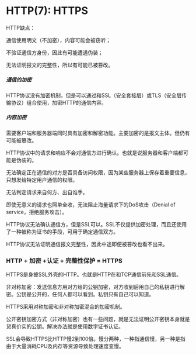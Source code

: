 # HTTP(7): HTTPS

HTTP缺点：

通信使用明文（不加密），内容可能会被窃听；

不验证通信方身份，因此有可能遭遇伪装；

无法证明报文的完整性，所以有可能已被篡改。



##### 通信的加密

HTTP协议没有加密机制，但是可以通过和SSL（安全套接层）或TLS（安全层传输协议）组合使用，加密HTTP的通信内容。

##### 内容加密

需要客户端和服务器端同时具有加密和解密功能。主要加密的是报文主体。但仍有可能被篡改。



HTTP协议中的请求和响应不会对通信方进行确认。也就是说服务器和客户端都可能是伪装的。

无法确定正在通信的对方是否具备访问权限，因为某些服务器上保存着重要信息，只想发给特定用户通信的权限。

无法判定请求来自何方、出自谁手。

即使无意义的请求也照单全收，无法阻止海量请求下的DoS攻击（Denial of service，拒绝服务攻击）。



HTTP协议无法确认通信方，但是SSL可以。SSL不仅提供加密处理，而且还使用了一种被称为证书的手段，可用于确定通信双方。



HTTP协议无法证明通信报文完整性，因此中途即便被篡改也看不出来。

### HTTP + 加密 +认证 + 完整性保护 = HTTPS

HTTPS是身披SSL外壳的HTTP。也就是HTTP在和TCP通信前先和SSL通信。

非对称加密：发送信息方用对方给的公钥加密，对方收到后用自己的私钥进行解密。公钥是公开的，任何人都可以看到。私钥只有自己可以知道。

HTTPS采用对称加密和非对称加密混合的加密机制。



公开密钥加密方式（非对称加密）也有一些问题，就是无法证明公开密钥本身就是货真价实的公钥。解决办法就是使用数字证书认证。



SSL会导致HTTPS比HTTP慢2到100倍。慢分两种，一种指通信慢，另一种是指由于大量消耗CPU及内存等资源导致处理速度变慢。